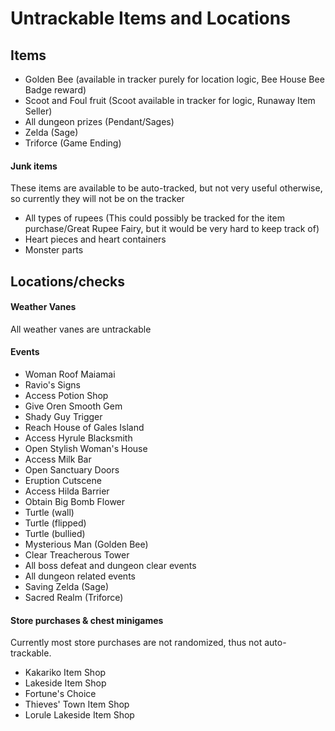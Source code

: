 # Untrackable Items and Locations

## Items

- Golden Bee (available in tracker purely for location logic, Bee House Bee Badge reward)
- Scoot and Foul fruit (Scoot available in tracker for logic, Runaway Item Seller)
- All dungeon prizes (Pendant/Sages)
- Zelda (Sage)
- Triforce (Game Ending)

#### Junk items

These items are available to be auto-tracked, but not very useful otherwise, so currently they will not be on the tracker

- All types of rupees (This could possibly be tracked for the item purchase/Great Rupee Fairy, but it would be very hard to keep track of)
- Heart pieces and heart containers
- Monster parts

## Locations/checks

#### Weather Vanes

All weather vanes are untrackable

#### Events

 - Woman Roof Maiamai
 - Ravio's Signs
 - Access Potion Shop
 - Give Oren Smooth Gem
 - Shady Guy Trigger
 - Reach House of Gales Island
 - Access Hyrule Blacksmith
 - Open Stylish Woman's House
 - Access Milk Bar
 - Open Sanctuary Doors
 - Eruption Cutscene
 - Access Hilda Barrier
 - Obtain Big Bomb Flower
 - Turtle (wall)
 - Turtle (flipped)
 - Turtle (bullied)
 - Mysterious Man (Golden Bee)
 - Clear Treacherous Tower
 - All boss defeat and dungeon clear events
 - All dungeon related events
 - Saving Zelda (Sage)
 - Sacred Realm (Triforce)

#### Store purchases & chest minigames

Currently most store purchases are not randomized, thus not auto-trackable.

 - Kakariko Item Shop
 - Lakeside Item Shop
 - Fortune's Choice
 - Thieves' Town Item Shop
 - Lorule Lakeside Item Shop
